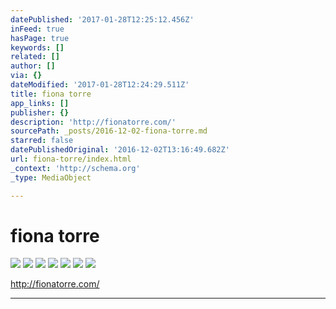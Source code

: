 ```yaml
---
datePublished: '2017-01-28T12:25:12.456Z'
inFeed: true
hasPage: true
keywords: []
related: []
author: []
via: {}
dateModified: '2017-01-28T12:24:29.511Z'
title: fiona torre
app_links: []
publisher: {}
description: 'http://fionatorre.com/'
sourcePath: _posts/2016-12-02-fiona-torre.md
starred: false
datePublishedOriginal: '2016-12-02T13:16:49.682Z'
url: fiona-torre/index.html
_context: 'http://schema.org'
_type: MediaObject

---
```

# fiona torre
![](https://the-grid-user-content.s3-us-west-2.amazonaws.com/b47592e0-241b-4a42-a1a3-406c2dd95563.jpg)
![](https://the-grid-user-content.s3-us-west-2.amazonaws.com/d049f650-2a05-4cdd-86ec-327b1d7f5f4c.jpg)
![](https://the-grid-user-content.s3-us-west-2.amazonaws.com/985c165e-15b3-4878-b7a9-1b44b91a3fb8.jpg)
![](https://the-grid-user-content.s3-us-west-2.amazonaws.com/09835fe7-52a0-4376-bbc1-5dca32304bcf.jpg)
![](https://the-grid-user-content.s3-us-west-2.amazonaws.com/cee278aa-69f5-4a75-a54a-e17b9a904fdc.jpg)
![](https://the-grid-user-content.s3-us-west-2.amazonaws.com/ad9579ee-b08b-439c-bdf7-7a7eb1303aa7.jpg)
![](https://the-grid-user-content.s3-us-west-2.amazonaws.com/cdb04a1b-35c1-4e70-8fba-3417a16e0bec.jpg)

http://fionatorre.com/

---